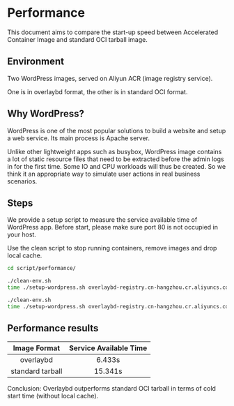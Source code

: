 # Performance

This document aims to compare the start-up speed between Accelerated Container Image and standard OCI tarball image.

## Environment

Two WordPress images, served on Aliyun ACR (image registry service).

One is in overlaybd format, the other is in standard OCI format.

## Why WordPress?

WordPress is one of the most popular solutions to build a website and setup a web service. Its main process is Apache server.

Unlike other lightweight apps such as busybox, WordPress image contains a lot of static resource files that need to be extracted before the admin logs in for the first time. Some IO and CPU workloads will thus be created. So we think it an appropriate way to simulate user actions in real business scenarios.

## Steps

We provide a setup script to measure the service available time of WordPress app. Before start, please make sure port 80 is not occupied in your host.

Use the clean script to stop running containers, remove images and drop local cache.

```bash
cd script/performance/

./clean-env.sh
time ./setup-wordpress.sh overlaybd-registry.cn-hangzhou.cr.aliyuncs.com/example/wordpress:5.6.2_obd

./clean-env.sh
time ./setup-wordpress.sh overlaybd-registry.cn-hangzhou.cr.aliyuncs.com/example/wordpress:5.6.2
```

## Performance results

| **Image Format** | **Service Available Time** |
| :----: | :----: |
| overlaybd | 6.433s |
| standard tarball | 15.341s |

Conclusion: Overlaybd outperforms standard OCI tarball in terms of cold start time (without local cache).

